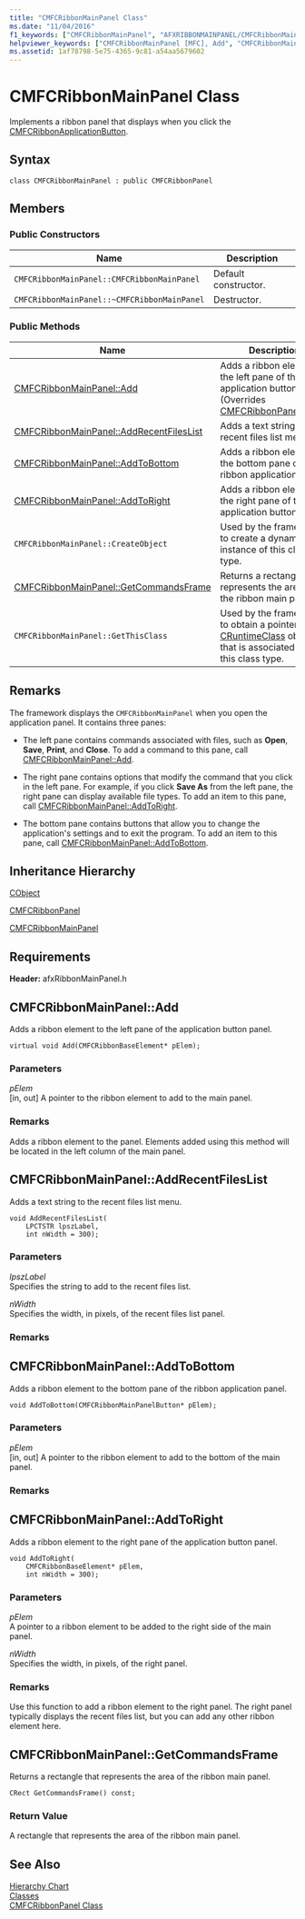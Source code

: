 ```yaml
---
title: "CMFCRibbonMainPanel Class"
ms.date: "11/04/2016"
f1_keywords: ["CMFCRibbonMainPanel", "AFXRIBBONMAINPANEL/CMFCRibbonMainPanel", "AFXRIBBONMAINPANEL/CMFCRibbonMainPanel::Add", "AFXRIBBONMAINPANEL/CMFCRibbonMainPanel::AddRecentFilesList", "AFXRIBBONMAINPANEL/CMFCRibbonMainPanel::AddToBottom", "AFXRIBBONMAINPANEL/CMFCRibbonMainPanel::AddToRight", "AFXRIBBONMAINPANEL/CMFCRibbonMainPanel::GetCommandsFrame"]
helpviewer_keywords: ["CMFCRibbonMainPanel [MFC], Add", "CMFCRibbonMainPanel [MFC], AddRecentFilesList", "CMFCRibbonMainPanel [MFC], AddToBottom", "CMFCRibbonMainPanel [MFC], AddToRight", "CMFCRibbonMainPanel [MFC], GetCommandsFrame"]
ms.assetid: 1af78798-5e75-4365-9c81-a54aa5679602
---
```

# CMFCRibbonMainPanel Class

Implements a ribbon panel that displays when you click the [CMFCRibbonApplicationButton](../../mfc/reference/cmfcribbonapplicationbutton-class.md).

## Syntax

```
class CMFCRibbonMainPanel : public CMFCRibbonPanel
```

## Members

### Public Constructors

|Name|Description|
|----------|-----------------|
|`CMFCRibbonMainPanel::CMFCRibbonMainPanel`|Default constructor.|
|`CMFCRibbonMainPanel::~CMFCRibbonMainPanel`|Destructor.|

### Public Methods

|Name|Description|
|----------|-----------------|
|[CMFCRibbonMainPanel::Add](#add)|Adds a ribbon element to the left pane of the application button panel. (Overrides [CMFCRibbonPanel::Add](../../mfc/reference/cmfcribbonpanel-class.md#add).)|
|[CMFCRibbonMainPanel::AddRecentFilesList](#addrecentfileslist)|Adds a text string to the recent files list menu.|
|[CMFCRibbonMainPanel::AddToBottom](#addtobottom)|Adds a ribbon element to the bottom pane of the ribbon application panel.|
|[CMFCRibbonMainPanel::AddToRight](#addtoright)|Adds a ribbon element to the right pane of the application button panel.|
|`CMFCRibbonMainPanel::CreateObject`|Used by the framework to create a dynamic instance of this class type.|
|[CMFCRibbonMainPanel::GetCommandsFrame](#getcommandsframe)|Returns a rectangle that represents the area of the ribbon main panel.|
|`CMFCRibbonMainPanel::GetThisClass`|Used by the framework to obtain a pointer to the [CRuntimeClass](../../mfc/reference/cruntimeclass-structure.md) object that is associated with this class type.|

## Remarks

The framework displays the `CMFCRibbonMainPanel` when you open the application panel. It contains three panes:

- The left pane contains commands associated with files, such as **Open**, **Save**, **Print**, and **Close**. To add a command to this pane, call [CMFCRibbonMainPanel::Add](#add).

- The right pane contains options that modify the command that you click in the left pane. For example, if you click **Save As** from the left pane, the right pane can display available file types. To add an item to this pane, call [CMFCRibbonMainPanel::AddToRight](#addtoright).

- The bottom pane contains buttons that allow you to change the application's settings and to exit the program. To add an item to this pane, call [CMFCRibbonMainPanel::AddToBottom](#addtobottom).

## Inheritance Hierarchy

[CObject](../../mfc/reference/cobject-class.md)

[CMFCRibbonPanel](../../mfc/reference/cmfcribbonpanel-class.md)

[CMFCRibbonMainPanel](../../mfc/reference/cmfcribbonmainpanel-class.md)

## Requirements

**Header:** afxRibbonMainPanel.h

##  <a name="add"></a>  CMFCRibbonMainPanel::Add

Adds a ribbon element to the left pane of the application button panel.

```
virtual void Add(CMFCRibbonBaseElement* pElem);
```

### Parameters

*pElem*<br/>
[in, out] A pointer to the ribbon element to add to the main panel.

### Remarks

Adds a ribbon element to the panel. Elements added using this method will be located in the left column of the main panel.

##  <a name="addrecentfileslist"></a>  CMFCRibbonMainPanel::AddRecentFilesList

Adds a text string to the recent files list menu.

```
void AddRecentFilesList(
    LPCTSTR lpszLabel,
    int nWidth = 300);
```

### Parameters

*lpszLabel*<br/>
Specifies the string to add to the recent files list.

*nWidth*<br/>
Specifies the width, in pixels, of the recent files list panel.

### Remarks

##  <a name="addtobottom"></a>  CMFCRibbonMainPanel::AddToBottom

Adds a ribbon element to the bottom pane of the ribbon application panel.

```
void AddToBottom(CMFCRibbonMainPanelButton* pElem);
```

### Parameters

*pElem*<br/>
[in, out] A pointer to the ribbon element to add to the bottom of the main panel.

### Remarks

##  <a name="addtoright"></a>  CMFCRibbonMainPanel::AddToRight

Adds a ribbon element to the right pane of the application button panel.

```
void AddToRight(
    CMFCRibbonBaseElement* pElem,
    int nWidth = 300);
```

### Parameters

*pElem*<br/>
A pointer to a ribbon element to be added to the right side of the main panel.

*nWidth*<br/>
Specifies the width, in pixels, of the right panel.

### Remarks

Use this function to add a ribbon element to the right panel. The right panel typically displays the recent files list, but you can add any other ribbon element here.

##  <a name="getcommandsframe"></a>  CMFCRibbonMainPanel::GetCommandsFrame

Returns a rectangle that represents the area of the ribbon main panel.

```
CRect GetCommandsFrame() const;
```

### Return Value

A rectangle that represents the area of the ribbon main panel.

## See Also

[Hierarchy Chart](../../mfc/hierarchy-chart.md)<br/>
[Classes](../../mfc/reference/mfc-classes.md)<br/>
[CMFCRibbonPanel Class](../../mfc/reference/cmfcribbonpanel-class.md)
